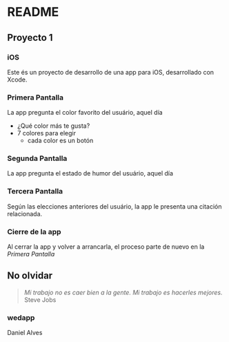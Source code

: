 # README
## Proyecto 1
### iOS

Este és un proyecto de desarrollo de una app para iOS, desarrollado con Xcode.

### Primera Pantalla

La app pregunta el color favorito del usuário, aquel día

* ¿Qué color más te gusta?
* 7 colores para elegir
	* cada color es un botón

### Segunda Pantalla

La app pregunta el estado de humor del usuário, aquel día

### Tercera Pantalla

Según las elecciones anteriores del usuário, la app le presenta una citación relacionada.

### Cierre de la app

Al cerrar la app y volver a arrancarla, el proceso parte de nuevo en la *Primera Pantalla* 

## No olvidar
> *Mi trabajo no es caer bien a la gente. Mi trabajo es hacerles mejores.* Steve Jobs

### wedapp
Daniel Alves